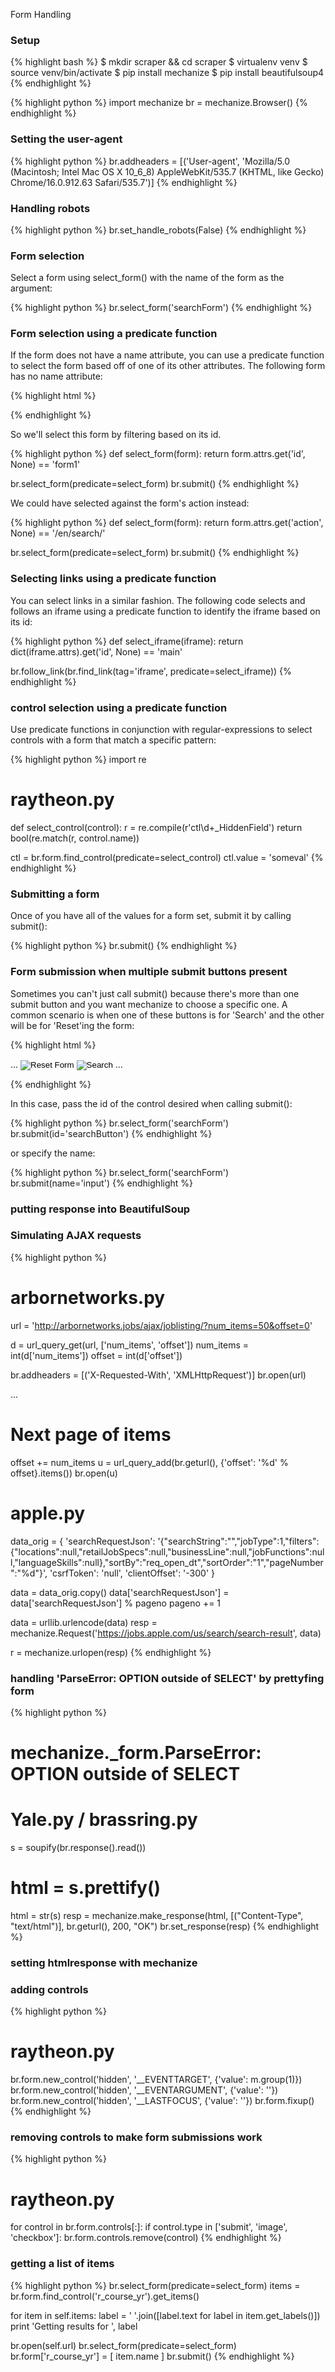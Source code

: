 Form Handling

### Setup
{% highlight bash %}
$ mkdir scraper && cd scraper
$ virtualenv venv
$ source venv/bin/activate
$ pip install mechanize
$ pip install beautifulsoup4
{% endhighlight %}

{% highlight python %}
import mechanize
br = mechanize.Browser()
{% endhighlight %}

### Setting the user-agent

{% highlight python %}
br.addheaders = [('User-agent',
                  'Mozilla/5.0 (Macintosh; Intel Mac OS X 10_6_8) AppleWebKit/535.7 (KHTML, like Gecko) Chrome/16.0.912.63 Safari/535.7')]
{% endhighlight %}

### Handling robots

{% highlight python %}
br.set_handle_robots(False)
{% endhighlight %}

### Form selection

Select a form using select_form() with the name of the form as the argument:

{% highlight python %}
br.select_form('searchForm')
{% endhighlight %}

### Form selection using a predicate function

If the form does not have a name attribute, you can use a predicate function to select the form based off
of one of its other attributes. The following form has no name attribute:

{% highlight html %}
<form method="post" action="/en/search/" id="form1">
{% endhighlight %}

So we'll select this form by filtering based on its id.

{% highlight python %}
def select_form(form):
  return form.attrs.get('id', None) == 'form1'

br.select_form(predicate=select_form)
br.submit()
{% endhighlight %}

We could have selected against the form's action instead:

{% highlight python %}
def select_form(form):
  return form.attrs.get('action', None) == '/en/search/'

br.select_form(predicate=select_form)
br.submit()
{% endhighlight %}

### Selecting links using a predicate function

You can select links in a similar fashion. The following code
selects and follows an iframe using a predicate function to identify
the iframe based on its id:

{% highlight python %}
def select_iframe(iframe):
  return dict(iframe.attrs).get('id', None) == 'main'

br.follow_link(br.find_link(tag='iframe', predicate=select_iframe))
{% endhighlight %}

### control selection using a predicate function

Use predicate functions in conjunction with regular-expressions to
select controls with a form that match a specific pattern:

{% highlight python %}
import re

# raytheon.py
def select_control(control):
  r = re.compile(r'ctl\d+_HiddenField')
  return bool(re.match(r, control.name))

ctl = br.form.find_control(predicate=select_control)
ctl.value = 'someval'
{% endhighlight %}

### Submitting a form

Once of you have all of the values for a form set, submit it by
calling submit():

{% highlight python %}
br.submit()
{% endhighlight %}

### Form submission when multiple submit buttons present

Sometimes you can't just call submit() because there's more than one submit button 
and you want mechanize to choose a specific one. A common scenario is when one of 
these buttons is for 'Search' and the other will be for 'Reset'ing the form:

{% highlight html %}
<form name="searchForm" method="post" action="search.do">
  ...
  <input type="image" name="reset" src="Reset.gif" alt="Reset Form">
  <input type="image" name="input" src="Search.gif" id="searchButton" alt="Search">
  ...
</form>
{% endhighlight %}

In this case, pass the id of the control desired when calling submit():

{% highlight python %}
br.select_form('searchForm')
br.submit(id='searchButton')
{% endhighlight %}

or specify the name:

{% highlight python %}
br.select_form('searchForm')
br.submit(name='input')
{% endhighlight %}

### putting response into BeautifulSoup

### Simulating AJAX requests

{% highlight python %}
# arbornetworks.py
url = 'http://arbornetworks.jobs/ajax/joblisting/?num_items=50&offset=0'

d = url_query_get(url, ['num_items', 'offset'])
num_items = int(d['num_items'])
offset = int(d['offset'])

br.addheaders = [('X-Requested-With', 'XMLHttpRequest')]
br.open(url)

...

# Next page of items  
offset += num_items
u = url_query_add(br.geturl(), {'offset': '%d' % offset}.items())
br.open(u)

# apple.py
data_orig = { 'searchRequestJson': '{"searchString":"","jobType":1,"filters":{"locations":null,"retailJobSpecs":null,"businessLine":null,"jobFunctions":null,"languageSkills":null},"sortBy":"req_open_dt","sortOrder":"1","pageNumber":"%d"}',
               'csrfToken': 'null',
               'clientOffset': '-300'
            }

data = data_orig.copy()
data['searchRequestJson'] = data['searchRequestJson'] % pageno
pageno += 1

data = urllib.urlencode(data)
resp = mechanize.Request('https://jobs.apple.com/us/search/search-result', data)

r = mechanize.urlopen(resp)
{% endhighlight %}

### handling 'ParseError: OPTION outside of SELECT' by prettyfing form

{% highlight python %}
# mechanize._form.ParseError: OPTION outside of SELECT
# Yale.py / brassring.py
  
s = soupify(br.response().read())
# html = s.prettify()                                                                                                                                                   
html = str(s)
resp = mechanize.make_response(html, [("Content-Type", "text/html")],
                               br.geturl(), 200, "OK")
br.set_response(resp)
{% endhighlight %}

### setting htmlresponse with mechanize

### adding controls

{% highlight python %}
# raytheon.py
br.form.new_control('hidden', '__EVENTTARGET',   {'value': m.group(1)})
br.form.new_control('hidden', '__EVENTARGUMENT', {'value': ''})
br.form.new_control('hidden', '__LASTFOCUS',     {'value': ''})
br.form.fixup()
{% endhighlight %}

### removing controls to make form submissions work

{% highlight python %}
# raytheon.py
for control in br.form.controls[:]:
  if control.type in ['submit', 'image', 'checkbox']:
    br.form.controls.remove(control)
{% endhighlight %}

### getting a list of items

{% highlight python %}
br.select_form(predicate=select_form)
items = br.form.find_control('r_course_yr').get_items()

for item in self.items:
  label = ' '.join([label.text for label in item.get_labels()])
  print 'Getting results for ', label

  br.open(self.url)
  br.select_form(predicate=select_form)
  br.form['r_course_yr'] = [ item.name ]
  br.submit()
{% endhighlight %}
